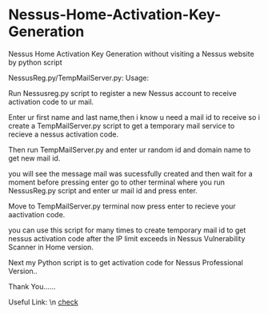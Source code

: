 # Nessus-Home-Activation-Key-Generation

Nessus Home Activation Key Generation without visiting a Nessus website by python script

NessusReg.py/TempMailServer.py:
Usage:

Run Nessusreg.py script to register a new Nessus account to receive activation code to ur mail.

Enter ur first name and last name,then i know u need a mail id to receive so i create a TempMailServer.py script to get a temporary mail service to recieve a nessus activation code.

Then run TempMailServer.py and enter ur random id and domain name to get new mail id.

you will see the message mail was sucessfully created and then wait for a moment before pressing enter go to other terminal where you run NessusReg.py script and enter ur mail id and press enter.

Move to TempMailServer.py terminal now press enter to recieve your aactivation code.

you can use this script for many times to create  temporary mail id to get nessus activation code after the IP limit exceeds in Nessus Vulnerability Scanner in Home version.

Next  my  Python script is to  get activation code for Nessus Professional Version..

Thank You......

Useful Link:
     \n <a href="https://www.tenable.com/products/nessus-vulnerability-scanner">check</a>
